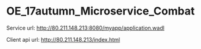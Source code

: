 # OE_17autumn_Microservice_Combat

Service url: http://80.211.148.213:8080/myapp/application.wadl

Client api url: http://80.211.148.213/index.html